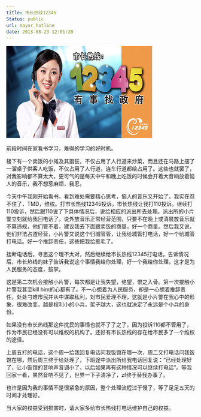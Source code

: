 ```yaml
---
title: 市长热线12345
Status: public
url: mayor_hotline
date: 2013-08-23 12:01:20
---
```


![Image Title](/ref/life/mayor_hotline.jpg)

前段时间在家看书学习，难得的学习的好时机。

楼下有一个卖饭的小摊及其猖狂，不仅占用了人行道来炒菜，而且还在马路上摆了一溜桌子供客人吃饭，不仅占用了人行道，连车行道都给占用了。这些也就罢了，对我影响都不算太大，更可气的是每天中午和晚上吃饭的时候会开着大音响放着恼人的音乐，我不想惹麻烦，我忍。

今天中午我刚开始看书，看到难处需要精心思考，恼人的音乐又开始了，我实在忍不住了，TMD，维权。打市长热线12345投诉，市长热线让我打110投诉。继续打110投诉，然后跟110说了下具体情况后，说给相应的派出所去处理。派出所的小片警立刻就给我回电话了，说外放音乐正常经营范围，只要不在晚上或清晨放音乐就不算违规，他们管不着，建议我去下面跟卖饭的商量，好一个商量。然后我又说，他们非法占道经营，小片警又说这个归城管管，让我给城管打电话，好一个给城管打电话。好一个推卸责任，这些把我给惹毛了。

挂断电话后，寻思这个理不太对，然后继续给市长热线12345打电话，告诉情况后，市长热线的妹子告诉我说这个事情我给你处理，好一个我给你处理，这才是为人民服务的态度，鼓掌。

这是第二次机会接触小片警，每次都是让我失望，绝望，恨之入骨。第一次接触小片警我甚至kill him的心都有了。不一心想着为人民服务，却是一心想着推卸责任，处处刁难市民并从中谋取私利，对市民爱理不理，这就是小片警在我心中的形象，很难改变。越是权利小的小兵，架子越大，这也就决定了永远是个小兵的身份。

如果没有市长热线那这件扰民的事情也就不了了之了，因为投诉110都不管用了，作为市民已经没有可以维权的机构了。还好有市长热线的存在给市民多了一个维权的途径。

上周五打的电话，这个周一给我回复电话问我饭馆在哪一次，周二又打电话问我饭馆在哪，然后周三终于给处理了，下班途中派出所给我电话回复说：“已经处理好了，让小饭馆的音响声音调小了，以后如果再有这种情况可以继续打电话”。等我回家一看，果然音响不见了，世界一下子清净了，zf终于替我办事了。

也许是因为我的事情不是很紧急的原因，整个处理流程过于慢了，等了足足五天的时间才处理好。

当大家的权益受到损害时，请大家多给市长热线打电话维护自己的权益。